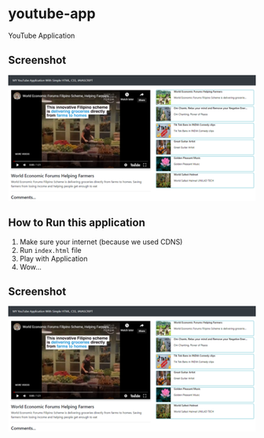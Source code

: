 # youtube-app
YouTube Application
## Screenshot
![Screenshot](https://github.com/ilearn-utube/youtube-app/blob/master/imgs/2020-07-06_17-33-53.png?raw=true)

## How to Run this application
1) Make sure your internet (because we used CDNS)
2) Run `index.html` file
3) Play with Application
4) Wow...

## Screenshot
![Screenshot](https://github.com/ilearn-utube/youtube-app/blob/master/imgs/2020-07-06_17-33-53.png?raw=true)
